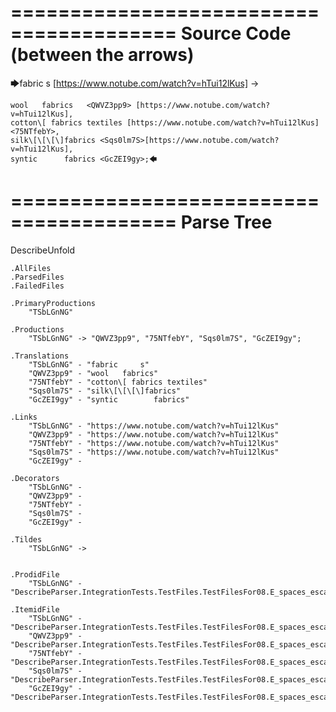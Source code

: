 ========================================
Source Code (between the arrows)
========================================

🡆fabric     s 	[https://www.notube.com/watch?v=hTui12lKus]     <TSbLGnNG> ->

	wool   fabrics	 <QWVZ3pp9> [https://www.notube.com/watch?v=hTui12lKus],
	cotton\[ fabrics textiles [https://www.notube.com/watch?v=hTui12lKus]   <75NTfebY>,
    silk\[\[\[\]fabrics <Sqs0lm7S>[https://www.notube.com/watch?v=hTui12lKus],
    syntic 		fabrics <GcZEI9gy>;🡄

========================================
Parse Tree
========================================
DescribeUnfold

    .AllFiles
    .ParsedFiles
    .FailedFiles

    .PrimaryProductions
        "TSbLGnNG" 

    .Productions
        "TSbLGnNG" -> "QWVZ3pp9", "75NTfebY", "Sqs0lm7S", "GcZEI9gy";

    .Translations
        "TSbLGnNG" - "fabric     s"
        "QWVZ3pp9" - "wool   fabrics"
        "75NTfebY" - "cotton\[ fabrics textiles"
        "Sqs0lm7S" - "silk\[\[\[\]fabrics"
        "GcZEI9gy" - "syntic 		fabrics"

    .Links
        "TSbLGnNG" - "https://www.notube.com/watch?v=hTui12lKus"
        "QWVZ3pp9" - "https://www.notube.com/watch?v=hTui12lKus"
        "75NTfebY" - "https://www.notube.com/watch?v=hTui12lKus"
        "Sqs0lm7S" - "https://www.notube.com/watch?v=hTui12lKus"
        "GcZEI9gy" - 

    .Decorators
        "TSbLGnNG" - 
        "QWVZ3pp9" - 
        "75NTfebY" - 
        "Sqs0lm7S" - 
        "GcZEI9gy" - 

    .Tildes
        "TSbLGnNG" -> 


    .ProdidFile
        "TSbLGnNG" - "DescribeParser.IntegrationTests.TestFiles.TestFilesFor08.E_spaces_escapes_N.ds"

    .ItemidFile
        "TSbLGnNG" - "DescribeParser.IntegrationTests.TestFiles.TestFilesFor08.E_spaces_escapes_N.ds"
        "QWVZ3pp9" - "DescribeParser.IntegrationTests.TestFiles.TestFilesFor08.E_spaces_escapes_N.ds"
        "75NTfebY" - "DescribeParser.IntegrationTests.TestFiles.TestFilesFor08.E_spaces_escapes_N.ds"
        "Sqs0lm7S" - "DescribeParser.IntegrationTests.TestFiles.TestFilesFor08.E_spaces_escapes_N.ds"
        "GcZEI9gy" - "DescribeParser.IntegrationTests.TestFiles.TestFilesFor08.E_spaces_escapes_N.ds"

